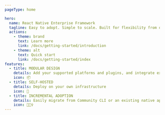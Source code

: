 ```yaml
---
pageType: home

hero:
  name: React Native Enterprise Framework
  tagline: Easy to adopt. Simple to scale. Built for flexibility from day one
  actions:
    - theme: brand
      text: Learn more
      link: /docs/getting-started/introduction
    - theme: alt
      text: Quick start
      link: /docs/getting-started/index
features:
  - title: MODULAR DESIGN
    details: Add your supported platforms and plugins, and integrate existing tools
    icon: 📦
  - title: SELF-HOSTED
    details: Deploy on your own infrastructure
    icon: 🥞
  - title: INCREMENTAL ADOPTION
    details: Easily migrate from Community CLI or an existing native app
    icon: 🏃🏻‍♀️
---
```

